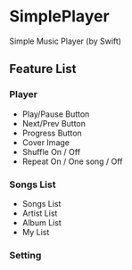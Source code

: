 SimplePlayer
============

Simple Music Player (by Swift)

## Feature List
### Player
* Play/Pause Button
* Next/Prev Button
* Progress Button
* Cover Image
* Shuffle On / Off
* Repeat On / One song / Off

### Songs List
* Songs List
* Artist List
* Album List
* My List

### Setting